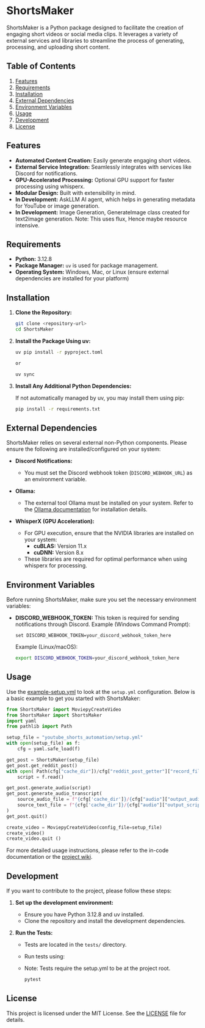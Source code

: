 # ShortsMaker

ShortsMaker is a Python package designed to facilitate the creation of engaging short videos or social media clips. It leverages a variety of external services and libraries to streamline the process of generating, processing, and uploading short content.

## Table of Contents

1. [Features](#features)
2. [Requirements](#requirements)
3. [Installation](#installation)
4. [External Dependencies](#external-dependencies)
5. [Environment Variables](#environment-variables)
6. [Usage](#usage)
7. [Development](#development)
8. [License](#license)

## Features

- **Automated Content Creation:** Easily generate engaging short videos.
- **External Service Integration:** Seamlessly integrates with services like Discord for notifications.
- **GPU-Accelerated Processing:** Optional GPU support for faster processing using whisperx.
- **Modular Design:** Built with extensibility in mind.
- **In Development:** AskLLM AI agent, which helps in generating metadata for YouTube or image generation.
- **In Development:** Image Generation, GenerateImage class created for text2image generation. Note: This uses flux, Hence maybe resource intensive.

## Requirements

- **Python:** 3.12.8
- **Package Manager:** `uv` is used for package management.
- **Operating System:** Windows, Mac, or Linux (ensure external dependencies are installed for your platform)

## Installation

1. **Clone the Repository:**

   ```bash
   git clone <repository-url>
   cd ShortsMaker
   ```

2. **Install the Package Using uv:**

   ```bash
   uv pip install -r pyproject.toml

   or

   uv sync
   ```

3. **Install Any Additional Python Dependencies:**

   If not automatically managed by uv, you may install them using pip:

   ```bash
   pip install -r requirements.txt
   ```

## External Dependencies

ShortsMaker relies on several external non-Python components. Please ensure the following are installed/configured on your system:

- **Discord Notifications:**
  - You must set the Discord webhook token (`DISCORD_WEBHOOK_URL`) as an environment variable.

- **Ollama:**
  - The external tool Ollama must be installed on your system. Refer to the [Ollama documentation](https://ollama.com/) for installation details.

- **WhisperX (GPU Acceleration):**
  - For GPU execution, ensure that the NVIDIA libraries are installed on your system:
    - **cuBLAS:** Version 11.x
    - **cuDNN:** Version 8.x
  - These libraries are required for optimal performance when using whisperx for processing.

## Environment Variables

Before running ShortsMaker, make sure you set the necessary environment variables:

- **DISCORD_WEBHOOK_TOKEN:**
  This token is required for sending notifications through Discord.
  Example (Windows Command Prompt):

  ```batch
  set DISCORD_WEBHOOK_TOKEN=your_discord_webhook_token_here
  ```

  Example (Linux/macOS):

  ```bash
  export DISCORD_WEBHOOK_TOKEN=your_discord_webhook_token_here
  ```

## Usage

Use the [example-setup.yml](example.setup.yml) to look at the `setup.yml` configuration.
Below is a basic example to get you started with ShortsMaker:

```python
from ShortsMaker import MoviepyCreateVideo
from ShortsMaker import ShortsMaker
import yaml
from pathlib import Path

setup_file = "youtube_shorts_automation/setup.yml"
with open(setup_file) as f:
    cfg = yaml.safe_load(f)

get_post = ShortsMaker(setup_file)
get_post.get_reddit_post()
with open( Path(cfg["cache_dir"])/cfg["reddit_post_getter"]["record_file_txt"] ) as f:
    script = f.read()

get_post.generate_audio(script)
get_post.generate_audio_transcript(
    source_audio_file = f"{cfg['cache_dir']}/{cfg["audio"]["output_audio_file"]}",
    source_text_file = f"{cfg['cache_dir']}/{cfg["audio"]["output_script_file"]}",
)
get_post.quit()

create_video = MoviepyCreateVideo(config_file=setup_file)
create_video()
create_video.quit ()
```

For more detailed usage instructions, please refer to the in-code documentation or the [project wiki](https://example.com/ShortsMaker-wiki).

## Development

If you want to contribute to the project, please follow these steps:

1. **Set up the development environment:**
   - Ensure you have Python 3.12.8 and uv installed.
   - Clone the repository and install the development dependencies.

2. **Run the Tests:**
   - Tests are located in the `tests/` directory.
   - Run tests using:
   - Note: Tests require the setup.yml to be at the project root.

     ```bash
     pytest
     ```

## License

This project is licensed under the MIT License. See the [LICENSE](LICENSE) file for details.
